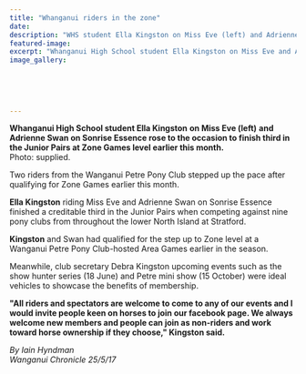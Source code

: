 ```yaml
---
title: "Whanganui riders in the zone"
date: 
description: "WHS student Ella Kingston on Miss Eve (left) and Adrienne Swan on Sonrise Essence rose to the occasion to finish third in the Junior Pairs at Zone Games level..."
featured-image: 
excerpt: "Whanganui High School student Ella Kingston on Miss Eve and Adrienne Swan on Sonrise Essence rose to the occasion to finish third in the Junior Pairs at Zone Games level earlier this month."
image_gallery:
	
	
	
	
	
---
```


<p><span><strong>Whanganui High School student Ella Kingston</strong>&nbsp;<strong>on Miss Eve<strong>&nbsp;(left)</strong></strong> <strong>and Adrienne Swan on Sonrise Essence rose to the occasion to finish third in the Junior Pairs at Zone Games level earlier this month.<br /></strong>Photo: supplied.</span></p>
<p>Two riders from the Wanganui Petre Pony Club stepped up the pace after qualifying for Zone Games earlier this month.</p>
<p><strong>Ella Kingston</strong> riding Miss Eve and Adrienne Swan on Sonrise Essence finished a creditable third in the Junior Pairs when competing against nine pony clubs from throughout the lower North Island at Stratford.</p>
<p><strong>Kingston</strong> and Swan had qualified for the step up to Zone level at a Wanganui Petre Pony Club-hosted Area Games earlier in the season.</p>
<p>Meanwhile, club secretary Debra Kingston upcoming events such as the show hunter series (18 June) and Petre mini show (15 October) were ideal vehicles to showcase the benefits of membership.</p>
<p><strong>"All riders and spectators are welcome to come to any of our events and I would invite people keen on horses to join our facebook page. We always welcome new members and people can join as non-riders and work toward horse ownership if they choose," Kingston said.</strong></p>
<p class="clear syndicator"><em>By Iain Hyndman</em><br /><em>Wanganui Chronicle 25/5/17</em></p>

